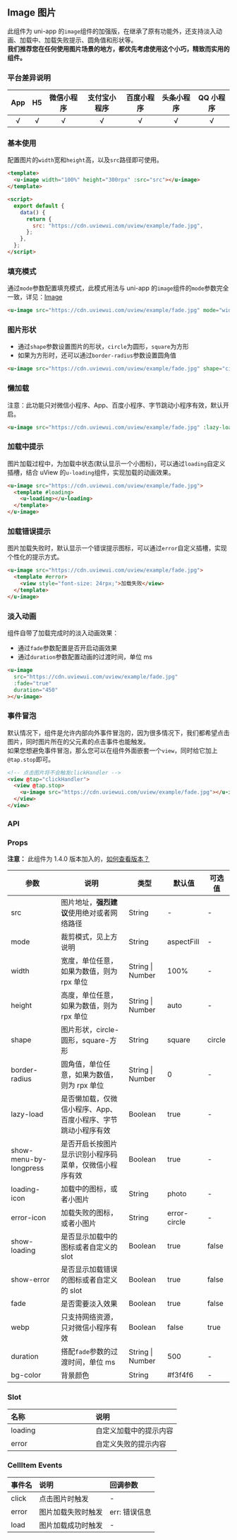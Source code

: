 ## Image 图片 <to-api/>

<demo-model url="/pages/componentsB/image/index"></demo-model>

此组件为 uni-app 的`image`组件的加强版，在继承了原有功能外，还支持淡入动画、加载中、加载失败提示、圆角值和形状等。  
**我们推荐您在任何使用图片场景的地方，都优先考虑使用这个小巧，精致而实用的组件。**

### 平台差异说明

| App | H5  | 微信小程序 | 支付宝小程序 | 百度小程序 | 头条小程序 | QQ 小程序 |
| :-: | :-: | :--------: | :----------: | :--------: | :--------: | :-------: |
|  √  |  √  |     √      |      √       |     √      |     √      |     √     |

### 基本使用

配置图片的`width`宽和`height`高，以及`src`路径即可使用。

```html
<template>
  <u-image width="100%" height="300rpx" :src="src"></u-image>
</template>

<script>
  export default {
    data() {
      return {
        src: "https://cdn.uviewui.com/uview/example/fade.jpg",
      };
    },
  };
</script>
```

### 填充模式

通过`mode`参数配置填充模式，此模式用法与 uni-app 的`image`组件的`mode`参数完全一致，详见：[Image](https://uniapp.dcloud.io/component/image)

```html
<u-image src="https://cdn.uviewui.com/uview/example/fade.jpg" mode="widthFix"></u-image>
```

### 图片形状

- 通过`shape`参数设置图片的形状，`circle`为圆形，`square`为方形
- 如果为方形时，还可以通过`border-radius`参数设置圆角值

```html
<u-image src="https://cdn.uviewui.com/uview/example/fade.jpg" shape="circle"></u-image>
```

### 懒加载

注意：此功能只对微信小程序、App、百度小程序、字节跳动小程序有效，默认开启。

```html
<u-image src="https://cdn.uviewui.com/uview/example/fade.jpg" :lazy-load="true"></u-image>
```

### 加载中提示

图片加载过程中，为加载中状态(默认显示一个小图标)，可以通过`loading`自定义插槽，结合 uView 的`u-loading`组件，实现加载的动画效果。

```html
<u-image src="https://cdn.uviewui.com/uview/example/fade.jpg">
  <template #loading>
    <u-loading></u-loading>
  </template>
</u-image>
```

### 加载错误提示

图片加载失败时，默认显示一个错误提示图标，可以通过`error`自定义插槽，实现个性化的提示方式。

```html
<u-image src="https://cdn.uviewui.com/uview/example/fade.jpg">
  <template #error>
    <view style="font-size: 24rpx;">加载失败</view>
  </template>
</u-image>
```

### 淡入动画

组件自带了加载完成时的淡入动画效果：

- 通过`fade`参数配置是否开启动画效果
- 通过`duration`参数配置动画的过渡时间，单位 ms

```html
<u-image
  src="https://cdn.uviewui.com/uview/example/fade.jpg"
  :fade="true"
  duration="450"
></u-image>
```

### 事件冒泡

默认情况下，组件是允许内部向外事件冒泡的，因为很多情况下，我们都希望点击图片，同时图片所在的父元素的点击事件也能触发。  
如果您想避免事件冒泡，那么您可以在组件外面嵌套一个`view`，同时给它加上`@tap.stop`即可。

```html
<!-- 点击图片将不会触发clickHandler -->
<view @tap="clickHandler">
  <view @tap.stop>
    <u-image src="https://cdn.uviewui.com/uview/example/fade.jpg"></u-image>
  </view>
</view>
```

### API

### Props

**注意：** 此组件为 1.4.0 版本加入的，[如何查看版本？](/components/install.html)

| 参数                            | 说明                                                          | 类型             | 默认值       | 可选值 |
| ------------------------------- | ------------------------------------------------------------- | ---------------- | ------------ | ------ |
| src                             | 图片地址，**强烈建议**使用绝对或者网络路径                    | String           | -            | -      |
| mode                            | 裁剪模式，见上方说明                                          | String           | aspectFill   | -      |
| width                           | 宽度，单位任意，如果为数值，则为 rpx 单位                     | String \| Number | 100%         | -      |
| height                          | 高度，单位任意，如果为数值，则为 rpx 单位                     | String \| Number | auto         | -      |
| shape                           | 图片形状，circle-圆形，square-方形                            | String           | square       | circle |
| border-radius                   | 圆角值，单位任意，如果为数值，则为 rpx 单位                   | String \| Number | 0            | -      |
| lazy-load                       | 是否懒加载，仅微信小程序、App、百度小程序、字节跳动小程序有效 | Boolean          | true         | -      |
| show-menu-by-longpress          | 是否开启长按图片显示识别小程序码菜单，仅微信小程序有效        | Boolean          | true         | -      |
| loading-icon                    | 加载中的图标，或者小图片                                      | String           | photo        | -      |
| error-icon                      | 加载失败的图标，或者小图片                                    | String           | error-circle | -      |
| show-loading                    | 是否显示加载中的图标或者自定义的 slot                         | Boolean          | true         | false  |
| show-error                      | 是否显示加载错误的图标或者自定义的 slot                       | Boolean          | true         | false  |
| fade                            | 是否需要淡入效果                                              | Boolean          | true         | false  |
| webp                            | 只支持网络资源，只对微信小程序有效                            | Boolean          | false        | true   |
| duration                        | 搭配`fade`参数的过渡时间，单位 ms                             | String \| Number | 500          | -      |
| bg-color | 背景颜色                                                      | String           | #f3f4f6      | -      |

### Slot

| 名称    | 说明                   |
| :------ | :--------------------- |
| loading | 自定义加载中的提示内容 |
| error   | 自定义失败的提示内容   |

### CellItem Events

| 事件名 | 说明               | 回调参数      |
| :----- | :----------------- | :------------ |
| click  | 点击图片时触发     | -             |
| error  | 图片加载失败时触发 | err: 错误信息 |
| load   | 图片加载成功时触发 | -             |

<style scoped>
h3[id=slot] + table thead tr th:nth-child(2){
	width: 50%;
}
</style>
